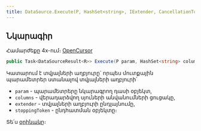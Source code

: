 ```yaml
---
title: DataSource.Execute(P, HashSet<string>, IExtender, CancellationToken) մեթոդ
---
```


## Նկարագիր

Համարժեքը 4x-ում։ [OpenCursor](https://armsoft.github.io/as4x-docs/HTM/ProgrGuide/Functions/ASDATA/OpenCursor.html)

```c#
public Task<DataSourceResult<R>> Execute(P param, HashSet<string> columns = null, IExtender extender = null, CancellationToken stoppingToken = default)
```

Կատարում է տվյալների աղբյուրը` որպես մուտքային պարամետրեր ստանալով տվյալների աղբյուրի՝
* `param` - պարամետրերը նկարագրող դասի օբյեկտ,
* `columns` - վերադարձվող սյուների անվանումների ցուցակը,
* `extender` - տվյալների աղբյուրի ընդլայնումը,
* `stoppingToken` - ընդհատման օբյեկտը։

Տե՛ս [օրինակը](../../examples/ds.md#2-տիպիզացված-կատարում)։

<!-- ### GetExecutionPhases

```c#
public virtual IEnumerable<DataSourceExecutionPhase> GetExecutionPhases()
```

Վերադարձնում է տվյալների աղբյուրի կատարման փուլերը։ -->

